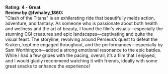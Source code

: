 **Rating: 4 - Great**  
**Review by @fwhaley_1860:**  
"Clash of the Titans" is an exhilarating ride that beautifully melds action, adventure, and fantasy. As someone who is passionate about both health and wellness and the art of beauty, I found the film's visuals—especially the stunning CGI creatures and epic landscapes—captivating and quite the visual feast. The storyline, revolving around Perseus’s quest to defeat the Kraken, kept me engaged throughout, and the performances—especially by Sam Worthington—added a strong emotional resonance to the epic battles. While I had a few gripes with the pacing, overall, it’s a film that I enjoyed, and I would gladly recommend watching it with friends, ideally with some great snacks to enhance the experience!